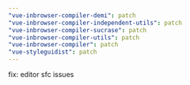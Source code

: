 ```yaml
---
"vue-inbrowser-compiler-demi": patch
"vue-inbrowser-compiler-independent-utils": patch
"vue-inbrowser-compiler-sucrase": patch
"vue-inbrowser-compiler-utils": patch
"vue-inbrowser-compiler": patch
"vue-styleguidist": patch
---
```


fix: editor sfc issues
